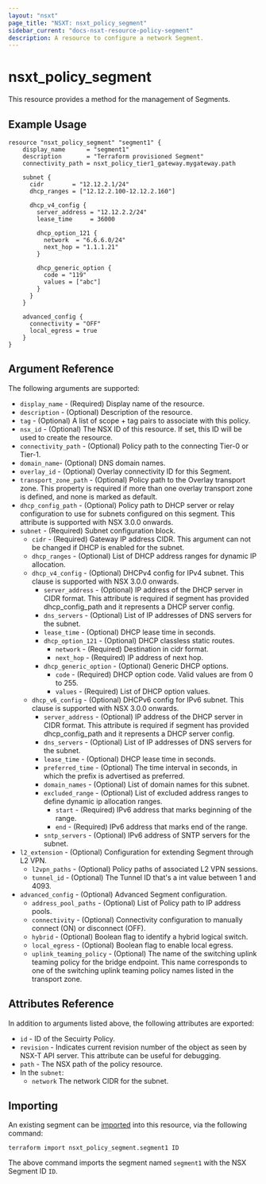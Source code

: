```yaml
---
layout: "nsxt"
page_title: "NSXT: nsxt_policy_segment"
sidebar_current: "docs-nsxt-resource-policy-segment"
description: A resource to configure a network Segment.
---
```


# nsxt_policy_segment

This resource provides a method for the management of Segments.
 
## Example Usage

```hcl
resource "nsxt_policy_segment" "segment1" {
    display_name      = "segment1"
    description       = "Terraform provisioned Segment"
    connectivity_path = nsxt_policy_tier1_gateway.mygateway.path

    subnet {
      cidr        = "12.12.2.1/24"
      dhcp_ranges = ["12.12.2.100-12.12.2.160"]

      dhcp_v4_config {
        server_address = "12.12.2.2/24"
        lease_time     = 36000

        dhcp_option_121 {
          network  = "6.6.6.0/24"
          next_hop = "1.1.1.21"
        }

        dhcp_generic_option {
          code = "119"
          values = ["abc"]
        }
      }
    }

    advanced_config {
      connectivity = "OFF"
      local_egress = true
    }
}
```

## Argument Reference

The following arguments are supported:

* `display_name` - (Required) Display name of the resource.
* `description` - (Optional) Description of the resource.
* `tag` - (Optional) A list of scope + tag pairs to associate with this policy.
* `nsx_id` - (Optional) The NSX ID of this resource. If set, this ID will be used to create the resource.
* `connectivity_path` - (Optional) Policy path to the connecting Tier-0 or Tier-1.
* `domain_name`- (Optional) DNS domain names.
* `overlay_id` - (Optional) Overlay connectivity ID for this Segment.
* `transport_zone_path` - (Optional) Policy path to the Overlay transport zone. This property is required if more than one overlay transport zone is defined, and none is marked as default.
* `dhcp_config_path` - (Optional) Policy path to DHCP server or relay configuration to use for subnets configured on this segment. This attribute is supported with NSX 3.0.0 onwards.
* `subnet` - (Required) Subnet configuration block.
  * `cidr` - (Required) Gateway IP address CIDR. This argument can not be changed if DHCP is enabled for the subnet.
  * `dhcp_ranges` - (Optional) List of DHCP address ranges for dynamic IP allocation.
  * `dhcp_v4_config` - (Optional) DHCPv4 config for IPv4 subnet. This clause is supported with NSX 3.0.0 onwards.
    * `server_address` - (Optional) IP address of the DHCP server in CIDR format. This attribute is required if segment has provided dhcp_config_path and it represents a DHCP server config.
    * `dns_servers` - (Optional) List of IP addresses of DNS servers for the subnet.
    * `lease_time`  - (Optional) DHCP lease time in seconds.
    * `dhcp_option_121` - (Optional) DHCP classless static routes.
      * `network` - (Required) Destination in cidr format.
      * `next_hop` - (Required) IP address of next hop.
    * `dhcp_generic_option` - (Optional) Generic DHCP options.
      * `code` - (Required) DHCP option code. Valid values are from 0 to 255.
      * `values` - (Required) List of DHCP option values.
  * `dhcp_v6_config` - (Optional) DHCPv6 config for IPv6 subnet. This clause is supported with NSX 3.0.0 onwards.
    * `server_address` - (Optional) IP address of the DHCP server in CIDR format. This attribute is required if segment has provided dhcp_config_path and it represents a DHCP server config.
    * `dns_servers` - (Optional) List of IP addresses of DNS servers for the subnet.
    * `lease_time`  - (Optional) DHCP lease time in seconds.
    * `preferred_time` - (Optional) The time interval in seconds, in which the prefix is advertised as preferred.
    * `domain_names` - (Optional) List of domain names for this subnet.
    * `excluded_range` - (Optional) List of excluded address ranges to define dynamic ip allocation ranges.
      * `start` - (Required) IPv6 address that marks beginning of the range.
      * `end` - (Required) IPv6 address that marks end of the range.
    * `sntp_servers` - (Optional) IPv6 address of SNTP servers for the subnet.
* `l2_extension` - (Optional) Configuration for extending Segment through L2 VPN.
  * `l2vpn_paths` - (Optional) Policy paths of associated L2 VPN sessions.
  * `tunnel_id` - (Optional) The Tunnel ID that's a int value between 1 and 4093.
* `advanced_config` - (Optional) Advanced Segment configuration.
  * `address_pool_paths` - (Optional) List of Policy path to IP address pools.
  * `connectivity` - (Optional) Connectivity configuration to manually connect (ON) or disconnect (OFF).
  * `hybrid` - (Optional) Boolean flag to identify a hybrid logical switch.
  * `local_egress` - (Optional) Boolean flag to enable local egress.
  * `uplink_teaming_policy` - (Optional) The name of the switching uplink teaming policy for the bridge endpoint. This name corresponds to one of the switching uplink teaming policy names listed in the transport zone.

## Attributes Reference

In addition to arguments listed above, the following attributes are exported:

* `id` - ID of the Secuirty Policy.
* `revision` - Indicates current revision number of the object as seen by NSX-T API server. This attribute can be useful for debugging.
* `path` - The NSX path of the policy resource.
* In the `subnet`:
  * `network` The network CIDR for the subnet.

## Importing

An existing segment can be [imported][docs-import] into this resource, via the following command:

[docs-import]: /docs/import/index.html

```
terraform import nsxt_policy_segment.segment1 ID
```

The above command imports the segment  named `segment1` with the NSX Segment ID `ID`.
